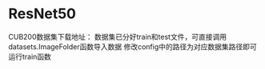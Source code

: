 # ResNet50
CUB200数据集下载地址：
数据集已分好train和test文件，可直接调用datasets.ImageFolder函数导入数据
修改config中的路径为对应数据集路径即可运行train函数
